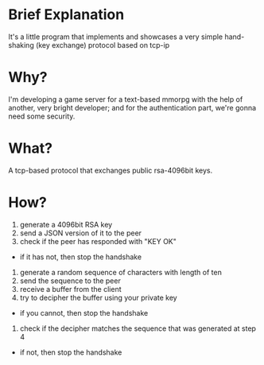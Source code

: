 # Brief Explanation
It's a little program that implements and showcases a very simple hand-shaking (key exchange) protocol based on tcp-ip

# Why?
I'm developing a game server for a text-based mmorpg with the help of another, very bright developer; and for the authentication part, we're gonna need some security.

# What?
A tcp-based protocol that exchanges public rsa-4096bit keys.

# How?
1. generate a 4096bit RSA key
1. send a JSON version of it to the peer
1. check if the peer has responded with "KEY OK"
  - if it has not, then stop the handshake
1. generate a random sequence of characters with length of ten
1. send the sequence to the peer
1. receive a buffer from the client
1. try to decipher the buffer using your private key
  - if you cannot, then stop the handshake
1. check if the decipher matches the sequence that was generated at step 4
  - if not, then stop the handshake
